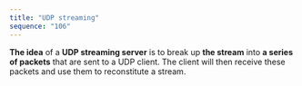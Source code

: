 ```yaml
---
title: "UDP streaming"
sequence: "106"
---
```


**The idea** of a **UDP streaming server** is to break up **the stream** into **a series of packets**
that are sent to a UDP client.
The client will then receive these packets and use them to reconstitute a stream.



